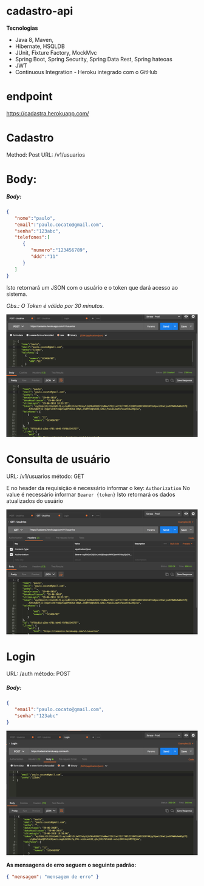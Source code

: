 # cadastro-api

**Tecnologias**
- Java 8, Maven,
- Hibernate, HSQLDB
- JUnit, Fixture Factory, MockMvc
- Spring Boot, Spring Security, Spring Data Rest, Spring hateoas
- JWT
- Continuous Integration - Heroku integrado com o GitHub

# endpoint
https://cadastra.herokuapp.com/

# Cadastro

Method: Post
URL: /v1/usuarios

# Body:
##### Body: #####
```json
{
   "nome":"paulo",
   "email":"paulo.cocato@gmail.com",
   "senha":"123abc",
   "telefones":[
      {
         "numero":"123456789",
         "ddd":"11"
      }
   ]
}
```
Isto retornará um JSON com o usuário e o token que dará acesso ao sistema.

*Obs.: O Token é válido por 30 minutos.*

![Cadastro](/screens/Cadastro.png?raw=true "Cadastro")

# Consulta de usuário

URL: /v1/usuarios
método: GET

E no header da requisição é necessário informar o key: `Authorization`
No value é necessário informar `Bearer {token}`
Isto retornará os dados atualizados do usuário

![Consulta](/screens/Usuarios.png?raw=true "Consulta")

# Login

URL: /auth
método: POST

##### Body: #####
```json
{
   "email":"paulo.cocato@gmail.com",
   "senha":"123abc"
}
```

![Login](/screens/Login.png?raw=true "Login")

**As mensagens de erro seguem o seguinte padrão:**
```json
{ "mensagem": "mensagem de erro" }
```